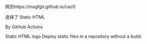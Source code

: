 网页https://msgfgit.github.io/cao1/



选择了
Static HTML

By GitHub Actions

Static HTML logo
Deploy static files in a repository without a build.
